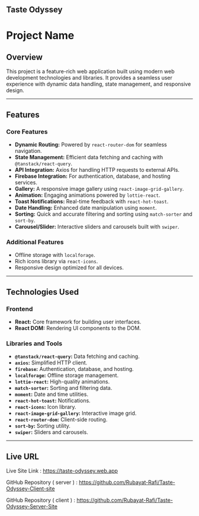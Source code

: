 
## Taste Odyssey
# Project Name

## Overview
This project is a feature-rich web application built using modern web development technologies and libraries. It provides a seamless user experience with dynamic data handling, state management, and responsive design.

---

## Features

### Core Features
- **Dynamic Routing:** Powered by `react-router-dom` for seamless navigation.
- **State Management:** Efficient data fetching and caching with `@tanstack/react-query`.
- **API Integration:** Axios for handling HTTP requests to external APIs.
- **Firebase Integration:** For authentication, database, and hosting services.
- **Gallery:** A responsive image gallery using `react-image-grid-gallery`.
- **Animation:** Engaging animations powered by `lottie-react`.
- **Toast Notifications:** Real-time feedback with `react-hot-toast`.
- **Date Handling:** Enhanced date manipulation using `moment`.
- **Sorting:** Quick and accurate filtering and sorting using `match-sorter` and `sort-by`.
- **Carousel/Slider:** Interactive sliders and carousels built with `swiper`.

### Additional Features
- Offline storage with `localforage`.
- Rich icons library via `react-icons`.
- Responsive design optimized for all devices.

---

## Technologies Used

### Frontend
- **React:** Core framework for building user interfaces.
- **React DOM:** Rendering UI components to the DOM.

### Libraries and Tools
- **`@tanstack/react-query`:** Data fetching and caching.
- **`axios`:** Simplified HTTP client.
- **`firebase`:** Authentication, database, and hosting.
- **`localforage`:** Offline storage management.
- **`lottie-react`:** High-quality animations.
- **`match-sorter`:** Sorting and filtering data.
- **`moment`:** Date and time utilities.
- **`react-hot-toast`:** Notifications.
- **`react-icons`:** Icon library.
- **`react-image-grid-gallery`:** Interactive image grid.
- **`react-router-dom`:** Client-side routing.
- **`sort-by`:** Sorting utility.
- **`swiper`:** Sliders and carousels.

---

## Live URL

Live Site Link : https://taste-odyssey.web.app

GitHub Repository ( server ) : https://github.com/Rubayat-Rafi/Taste-Odyssey-Client-site

GitHub Repository ( client  ) : https://github.com/Rubayat-Rafi/Taste-Odyssey-Server-Site

